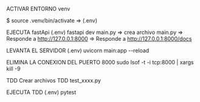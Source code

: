 ACTIVAR ENTORNO venv

$ source .venv/bin/activate
=> (.env)


EJECUTA fastApi
(.env) fastapi dev main.py
=> crea archivo main.py
=> Responde a http://127.0.0.1:8000
=> Responde a http://127.0.0.1:8000/docs

LEVANTA EL SERVIDOR
(.env) uvicorn main:app --reload


ELIMINA LA CONEXION DEL PUERTO 8000
sudo lsof -t -i tcp:8000 | xargs kill -9


TDD
Crear archivos TDD test_xxxx.py

EJECUTA TDD
(.env) pytest
